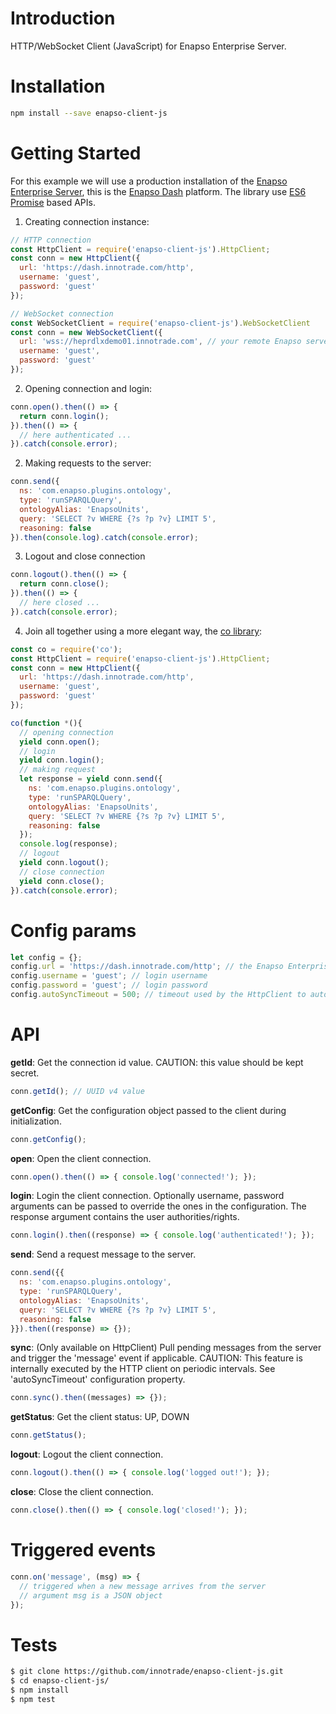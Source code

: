 
# Introduction
HTTP/WebSocket Client (JavaScript) for Enapso Enterprise Server.
  
# Installation
  ```bash
  npm install --save enapso-client-js
  ```

# Getting Started
For this example we will use a production installation of the [Enapso Enterprise Server](https://www.innotrade.com/products/enapso-enterprise-server), this is the [Enapso Dash](https://dash.innotrade.com) platform.
The library use [ES6 Promise](https://developers.google.com/web/fundamentals/getting-started/primers/promises) based APIs.

1. Creating connection instance:
  ```js
  // HTTP connection
  const HttpClient = require('enapso-client-js').HttpClient;
  const conn = new HttpClient({
    url: 'https://dash.innotrade.com/http',
    username: 'guest',
    password: 'guest'
  });
  ```
  ```js
  // WebSocket connection
  const WebSocketClient = require('enapso-client-js').WebSocketClient
  const conn = new WebSocketClient({
    url: 'wss://heprdlxdemo01.innotrade.com', // your remote Enapso server instance
    username: 'guest',
    password: 'guest'
  });
  ```

2. Opening connection and login:
  ```js
  conn.open().then(() => {
    return conn.login();
  }).then(() => {
    // here authenticated ...
  }).catch(console.error);
  ```

2. Making requests to the server:
  ```js
  conn.send({
    ns: 'com.enapso.plugins.ontology',
    type: 'runSPARQLQuery',
    ontologyAlias: 'EnapsoUnits',
    query: 'SELECT ?v WHERE {?s ?p ?v} LIMIT 5',
    reasoning: false
  }).then(console.log).catch(console.error);
  ```

3. Logout and close connection
  ```js
  conn.logout().then(() => {
    return conn.close();
  }).then(() => {
    // here closed ...
  }).catch(console.error);
  ```

4. Join all together using a more elegant way, the [co library](https://www.npmjs.com/package/co):
  ```js
  const co = require('co');
  const HttpClient = require('enapso-client-js').HttpClient;
  const conn = new HttpClient({
    url: 'https://dash.innotrade.com/http',
    username: 'guest',
    password: 'guest'
  });

  co(function *(){
    // opening connection
    yield conn.open();
    // login
    yield conn.login();
    // making request
    let response = yield conn.send({
      ns: 'com.enapso.plugins.ontology',
      type: 'runSPARQLQuery',
      ontologyAlias: 'EnapsoUnits',
      query: 'SELECT ?v WHERE {?s ?p ?v} LIMIT 5',
      reasoning: false
    });
    console.log(response);
    // logout
    yield conn.logout();
    // close connection
    yield conn.close();
  }).catch(console.error);
  ```

# Config params
```js
let config = {};
config.url = 'https://dash.innotrade.com/http'; // the Enapso Enterprise Server connection URL
config.username = 'guest'; // login username
config.password = 'guest'; // login password
config.autoSyncTimeout = 500; // timeout used by the HttpClient to automatically pull messages from the server. Min value: 400ms
```

# API
**getId**: Get the connection id value. CAUTION: this value should be kept secret.

```js
conn.getId(); // UUID v4 value
```

**getConfig**: Get the configuration object passed to the client during initialization.

```js
conn.getConfig();
```

**open**: Open the client connection.

```js
conn.open().then(() => { console.log('connected!'); });
```

**login**: Login the client connection. Optionally username, password arguments can be passed to override the ones in the configuration. The response argument contains the user authorities/rights.

```js
conn.login().then((response) => { console.log('authenticated!'); });
```

**send**: Send a request message to the server.

```js
conn.send({{
  ns: 'com.enapso.plugins.ontology',
  type: 'runSPARQLQuery',
  ontologyAlias: 'EnapsoUnits',
  query: 'SELECT ?v WHERE {?s ?p ?v} LIMIT 5',
  reasoning: false
}}).then((response) => {});
```

**sync**: (Only available on HttpClient) Pull pending messages from the server and trigger the 'message' event if applicable. CAUTION: This feature is internally executed by the HTTP client on periodic intervals. See 'autoSyncTimeout' configuration property. 

```js
conn.sync().then((messages) => {});
```

**getStatus**: Get the client status: UP, DOWN 

```js
conn.getStatus();
```

**logout**: Logout the client connection. 

```js
conn.logout().then(() => { console.log('logged out!'); });
```

**close**: Close the client connection. 

```js
conn.close().then(() => { console.log('closed!'); });
```

# Triggered events
```js
conn.on('message', (msg) => {
  // triggered when a new message arrives from the server
  // argument msg is a JSON object
});
```

# Tests
```bash
$ git clone https://github.com/innotrade/enapso-client-js.git
$ cd enapso-client-js/
$ npm install
$ npm test
```
